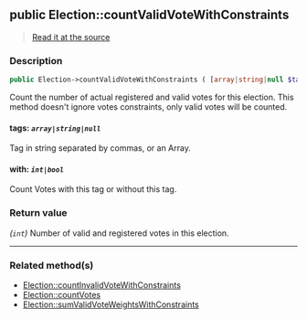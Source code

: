 ## public Election::countValidVoteWithConstraints

> [Read it at the source](https://github.com/julien-boudry/Condorcet/blob/master/src/ElectionProcess/VotesProcess.php#L68)

### Description    

```php
public Election->countValidVoteWithConstraints ( [array|string|null $tags = null , int|bool $with = true] ): int
```

Count the number of actual registered and valid votes for this election. This method doesn't ignore votes constraints, only valid votes will be counted.
    

#### **tags:** *`array|string|null`*   
Tag in string separated by commas, or an Array.    


#### **with:** *`int|bool`*   
Count Votes with this tag or without this tag.    


### Return value   

*(`int`)* Number of valid and registered votes in this election.


---------------------------------------

### Related method(s)      

* [Election::countInvalidVoteWithConstraints](/Docs/ApiReferences/Election%20Class/Election--countInvalidVoteWithConstraints.md)    
* [Election::countVotes](/Docs/ApiReferences/Election%20Class/Election--countVotes.md)    
* [Election::sumValidVoteWeightsWithConstraints](/Docs/ApiReferences/Election%20Class/Election--sumValidVoteWeightsWithConstraints.md)    
